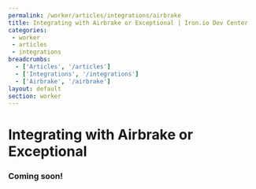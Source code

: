```yaml
---
permalink: /worker/articles/integrations/airbrake
title: Integrating with Airbrake or Exceptional | Iron.io Dev Center
categories:
 - worker
 - articles
 - integrations
breadcrumbs:
  - ['Articles', '/articles']
  - ['Integrations', '/integrations']
  - ['Airbrake', '/airbrake']
layout: default
section: worker
---
```


# Integrating with Airbrake or Exceptional

### Coming soon!